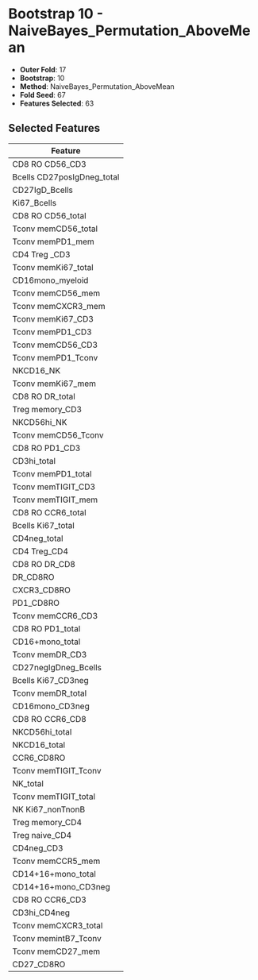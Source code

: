 # Bootstrap 10 - NaiveBayes_Permutation_AboveMean

- **Outer Fold**: 17
- **Bootstrap**: 10
- **Method**: NaiveBayes_Permutation_AboveMean
- **Fold Seed**: 67
- **Features Selected**: 63

## Selected Features

| Feature |
|---------|
| CD8 RO CD56_CD3 |
| Bcells CD27posIgDneg_total |
| CD27IgD_Bcells |
| Ki67_Bcells |
| CD8 RO CD56_total |
| Tconv memCD56_total |
| Tconv memPD1_mem |
| CD4 Treg _CD3 |
| Tconv memKi67_total |
| CD16mono_myeloid |
| Tconv memCD56_mem |
| Tconv memCXCR3_mem |
| Tconv memKi67_CD3 |
| Tconv memPD1_CD3 |
| Tconv memCD56_CD3 |
| Tconv memPD1_Tconv |
| NKCD16_NK |
| Tconv memKi67_mem |
| CD8 RO DR_total |
| Treg memory_CD3 |
| NKCD56hi_NK |
| Tconv memCD56_Tconv |
| CD8 RO PD1_CD3 |
| CD3hi_total |
| Tconv memPD1_total |
| Tconv memTIGIT_CD3 |
| Tconv memTIGIT_mem |
| CD8 RO CCR6_total |
| Bcells Ki67_total |
| CD4neg_total |
| CD4 Treg_CD4 |
| CD8 RO DR_CD8 |
| DR_CD8RO |
| CXCR3_CD8RO |
| PD1_CD8RO |
| Tconv memCCR6_CD3 |
| CD8 RO PD1_total |
| CD16+mono_total |
| Tconv memDR_CD3 |
| CD27negIgDneg_Bcells |
| Bcells Ki67_CD3neg |
| Tconv memDR_total |
| CD16mono_CD3neg |
| CD8 RO CCR6_CD8 |
| NKCD56hi_total |
| NKCD16_total |
| CCR6_CD8RO |
| Tconv memTIGIT_Tconv |
| NK_total |
| Tconv memTIGIT_total |
| NK Ki67_nonTnonB |
| Treg memory_CD4 |
| Treg naive_CD4 |
| CD4neg_CD3 |
| Tconv memCCR5_mem |
| CD14+16+mono_total |
| CD14+16+mono_CD3neg |
| CD8 RO CCR6_CD3 |
| CD3hi_CD4neg |
| Tconv memCXCR3_total |
| Tconv memintB7_Tconv |
| Tconv memCD27_mem |
| CD27_CD8RO |
